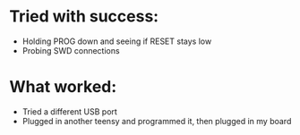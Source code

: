 # Tried with success:
- Holding PROG down and seeing if RESET stays low
- Probing SWD connections

# What worked:
- Tried a different USB port
- Plugged in another teensy and programmed it, then plugged in my board